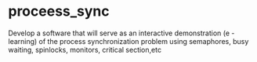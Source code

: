 proceess_sync
=============

Develop a software that will serve as an interactive demonstration (e - learning) of the process synchronization problem using semaphores, busy waiting, spinlocks, monitors, critical section,etc
